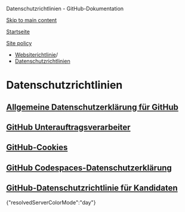 Datenschutzrichtlinien - GitHub-Dokumentation

[Skip to main content](#main-content)

[Startseite](/de)

[Site policy](/de/site-policy)

* [Websiterichtlinie](/de/site-policy)/
* [Datenschutzrichtlinien](/de/site-policy/privacy-policies)

Datenschutzrichtlinien
==========

[Allgemeine Datenschutzerklärung für GitHub](/de/site-policy/privacy-policies/github-general-privacy-statement)
----------

[GitHub Unterauftragsverarbeiter](/de/site-policy/privacy-policies/github-subprocessors)
----------

[GitHub-Cookies](/de/site-policy/privacy-policies/github-cookies)
----------

[GitHub Codespaces-Datenschutzerklärung](/de/site-policy/privacy-policies/github-codespaces-privacy-statement)
----------

[GitHub-Datenschutzrichtlinie für Kandidaten](/de/site-policy/privacy-policies/github-candidate-privacy-policy)
----------

{"resolvedServerColorMode":"day"}
